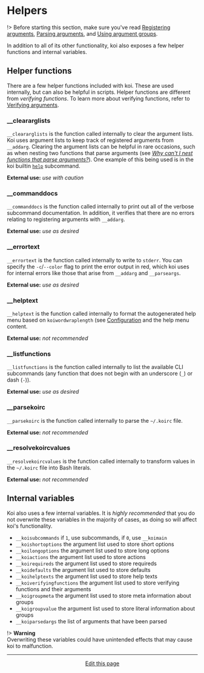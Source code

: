# Helpers
!> Before starting this section, make sure you've read [Registering arguments](/registering_arguments), [Parsing arguments](/parsing_arguments), and [Using argument groups](/using_argument_groups).

In addition to all of its other functionality, koi also exposes a few helper functions and internal variables.

## Helper functions
There are a few helper functions included with koi. These are used internally, but can also be helpful in scripts. Helper functions are different from _verifying functions_. To learn more about verifying functions, refer to [Verifying arguments](/verifying_arguments?id=verifying-functions).

### __cleararglists

`__cleararglists` is the function called internally to clear the argument lists. Koi uses argument lists to keep track of registered arguments from `__addarg`. Clearing the argument lists can be helpful in rare occasions, such as when nesting two functions that parse arguments (see *[Why can't I nest functions that parse arguments?](/faq?id=why-can39t-i-nest-functions-that-parse-arguments)*). One example of this being used is in the koi builtin [`help`](/using_subcommands?id=help) subcommand.

**External use:** _use with caution_

### __commanddocs

`__commanddocs` is the function called internally to print out all of the verbose subcommand documentation. In addition, it verifies that there are no errors relating to registering arguments with `__addarg`. 

**External use:** _use as desired_

### __errortext

`__errortext` is the function called internally to write to `stderr`. You can specify the `-c`/`--color` flag to print the error output in red, which koi uses for internal errors like those that arise from `__addarg` and `__parseargs`.

**External use:** _use as desired_

### __helptext

`__helptext` is the function called internally to format the autogenerated help menu based on `koiwordwraplength` (see [Configuration](/configuration) and the help menu content.

**External use:** _not recommended_

### __listfunctions

`__listfunctions` is the function called internally to list the available CLI subcommands (any function that does not begin with an underscore (`_`) or dash (`-`)).

**External use:** _use as desired_

### __parsekoirc

`__parsekoirc` is the function called internally to parse the `~/.koirc` file.

**External use:** _not recommended_

### __resolvekoircvalues

`__resolvekoircvalues` is the function called internally to transform values in the `~/.koirc` file into Bash literals.

**External use:** _not recommended_

## Internal variables
Koi also uses a few internal variables. It is _highly recommended_ that you do not overwrite these variables in the majority of cases, as doing so will affect koi's functionality.
* `__koisubcommands` if `1`, use subcommands, if `0`, use `__koimain`
* `__koishortoptions` the argument list used to store short options
* `__koilongoptions` the argument list used to store long options
* `__koiactions` the argument list used to store actions
* `__koirequireds` the argument list used to store requireds
* `__koidefaults` the argument list used to store defaults
* `__koihelptexts` the argument list used to store help texts
* `__koiverifyingfunctions` the argument list used to store verifying functions and their arguments
* `__koigroupmeta` the argument list used to store meta information about groups
* `__koigroupvalue` the argument list used to store literal information about groups
* `__koiparsedargs` the list of arguments that have been parsed

!> **Warning**<br>Overwriting these variables could have unintended effects that may cause koi to malfunction.

<hr>
<div style="text-align:center">
	<a class="edit-link" href="https://github.com/wcarhart/docs/blob/master/docs/koi/helpers.md" target="_blank"><i class="fas fa-edit"></i> Edit this page</a>
</div>